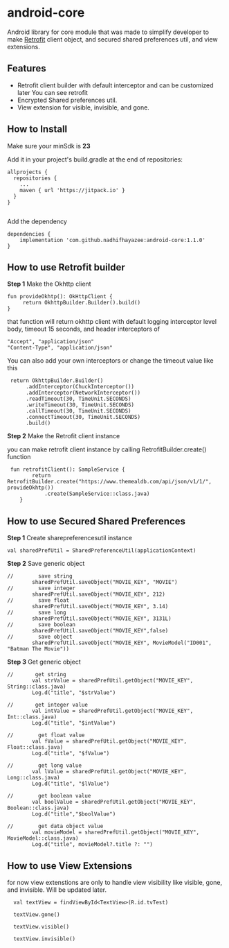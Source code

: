 # android-core
Android library for core module that was made to simplify developer to make [Retrofit](https://square.github.io/retrofit/) client object, and secured shared preferences util, and view extensions.

## Features
* Retrofit client builder with default interceptor and can be customized later You can see retrofit
* Encrypted Shared preferences util.
* View extension for visible, invisible, and gone.

## How to Install

Make sure your minSdk is **23**

Add it in your project's build.gradle at the end of repositories:

```
allprojects {
  repositories {
    ...
    maven { url 'https://jitpack.io' }
  }
}
 
```

Add the dependency

```
dependencies {
    implementation 'com.github.nadhifhayazee:android-core:1.1.0'
}

```

## How to use Retrofit builder

**Step 1** Make the Okhttp client

```
fun provideOkhtp(): OkHttpClient {
     return OkhttpBuilder.Builder().build()
}

```

that function will return okhttp client with default logging interceptor level body, timeout 15 seconds, and header interceptors of

```
"Accept", "application/json"
"Content-Type", "application/json"
```

You can also add your own interceptors or change the timeout value like this

```
 return OkhttpBuilder.Builder()
      .addInterceptor(ChuckInterceptor())
      .addInterceptor(NetworkInterceptor())
      .readTimeout(30, TimeUnit.SECONDS)
      .writeTimeout(30, TimeUnit.SECONDS)
      .callTimeout(30, TimeUnit.SECONDS)
      .connectTimeout(30, TimeUnit.SECONDS)
      .build()

```

**Step 2** Make the Retrofit client instance

you can make retrofit client instance by calling RetrofitBuilder.create() function

```
 fun retrofitClient(): SampleService {
        return RetrofitBuilder.create("https://www.themealdb.com/api/json/v1/1/", provideOkhtp())
            .create(SampleService::class.java)
    }

```



## How to use Secured Shared Preferences

**Step 1** Create sharepreferencesutil instance

```
val sharedPrefUtil = SharedPreferenceUtil(applicationContext)
```

**Step 2** Save generic object
```
//        save string
        sharedPrefUtil.saveObject("MOVIE_KEY", "MOVIE")
//        save integer
        sharedPrefUtil.saveObject("MOVIE_KEY", 212)
//        save float
        sharedPrefUtil.saveObject("MOVIE_KEY", 3.14)
//        save long
        sharedPrefUtil.saveObject("MOVIE_KEY", 3131L)
//        save boolean
        sharedPrefUtil.saveObject("MOVIE_KEY",false)
//        save object
        sharedPrefUtil.saveObject("MOVIE_KEY", MovieModel("ID001", "Batman The Movie"))

```

**Step 3** Get generic object
```
//       get string
        val strValue = sharedPrefUtil.getObject("MOVIE_KEY", String::class.java)
        Log.d("title", "$strValue")
        
//       get integer value
        val intValue = sharedPrefUtil.getObject("MOVIE_KEY", Int::class.java)
        Log.d("title", "$intValue")
       
//        get float value
        val fValue = sharedPrefUtil.getObject("MOVIE_KEY", Float::class.java)
        Log.d("title", "$fValue")
       
//        get long value
        val lValue = sharedPrefUtil.getObject("MOVIE_KEY", Long::class.java)
        Log.d("title", "$lValue")
        
//        get boolean value
        val boolValue = sharedPrefUtil.getObject("MOVIE_KEY", Boolean::class.java)
        Log.d("title","$boolValue")
        
//        get data object value
        val movieModel = sharedPrefUtil.getObject("MOVIE_KEY", MovieModel::class.java)
        Log.d("title", movieModel?.title ?: "")
```

## How to use View Extensions
for now view extenstions are only to handle view visibility like visible, gone, and invisible. Will be updated later.

```
  val textView = findViewById<TextView>(R.id.tvTest)
  
  textView.gone()
  
  textView.visible()

  textView.invisible()

```

